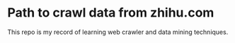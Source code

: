 # Path to crawl data from zhihu.com

This repo is my record of learning web crawler and data mining techniques.
